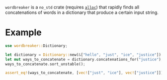 `wordbreaker` is a `no_std` crate (requires
[`alloc`](https://doc.rust-lang.org/alloc/)) that rapidly finds all
concatenations of words in a dictionary that produce a certain input string.

# Example

```rust
use wordbreaker::Dictionary;

let dictionary = Dictionary::new(&["hello", "just", "ice", "justice"]).unwrap();
let mut ways_to_concatenate = dictionary.concatenations_for("justice");
ways_to_concatenate.sort_unstable();

assert_eq!(ways_to_concatenate, [vec!["just", "ice"], vec!["justice"]]);
```
